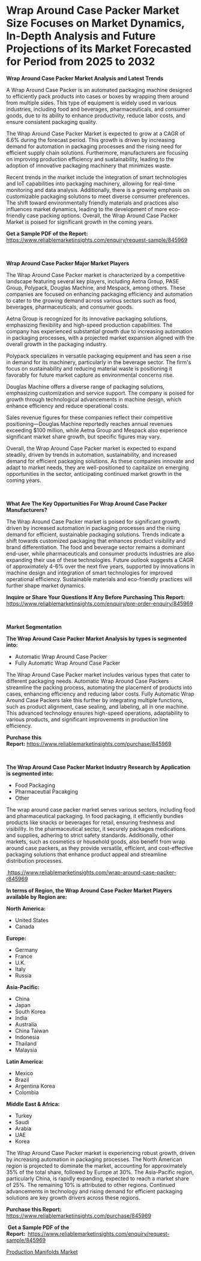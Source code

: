 <p><h1>Wrap Around Case Packer Market Size Focuses on Market Dynamics, In-Depth Analysis and Future Projections of its Market Forecasted for Period from 2025 to 2032</h1></p><p><strong>Wrap Around Case Packer Market Analysis and Latest Trends</strong></p>
<p><p>A Wrap Around Case Packer is an automated packaging machine designed to efficiently pack products into cases or boxes by wrapping them around from multiple sides. This type of equipment is widely used in various industries, including food and beverages, pharmaceuticals, and consumer goods, due to its ability to enhance productivity, reduce labor costs, and ensure consistent packaging quality.</p><p>The Wrap Around Case Packer Market is expected to grow at a CAGR of 6.6% during the forecast period. This growth is driven by increasing demand for automation in packaging processes and the rising need for efficient supply chain solutions. Furthermore, manufacturers are focusing on improving production efficiency and sustainability, leading to the adoption of innovative packaging machinery that minimizes waste.</p><p>Recent trends in the market include the integration of smart technologies and IoT capabilities into packaging machinery, allowing for real-time monitoring and data analysis. Additionally, there is a growing emphasis on customizable packaging solutions to meet diverse consumer preferences. The shift toward environmentally friendly materials and practices also influences market dynamics, leading to the development of more eco-friendly case packing options. Overall, the Wrap Around Case Packer Market is poised for significant growth in the coming years.</p></p>
<p><strong>Get a Sample PDF of the Report:&nbsp;</strong> <a href="https://www.reliablemarketinsights.com/enquiry/request-sample/845969?utm_campaign=2302&utm_medium=2&utm_source=Github&utm_content=ia&utm_term=20022025&utm_id=wrap-around-case-packer">https://www.reliablemarketinsights.com/enquiry/request-sample/845969</a></p>
<p>&nbsp;</p>
<p><strong>Wrap Around Case Packer Major Market Players</strong></p>
<p><p>The Wrap Around Case Packer market is characterized by a competitive landscape featuring several key players, including Aetna Group, PASE Group, Polypack, Douglas Machine, and Mespack, among others. These companies are focused on enhancing packaging efficiency and automation to cater to the growing demand across various sectors such as food, beverages, pharmaceuticals, and consumer goods.</p><p>Aetna Group is recognized for its innovative packaging solutions, emphasizing flexibility and high-speed production capabilities. The company has experienced substantial growth due to increasing automation in packaging processes, with a projected market expansion aligned with the overall growth in the packaging industry.</p><p>Polypack specializes in versatile packaging equipment and has seen a rise in demand for its machinery, particularly in the beverage sector. The firm's focus on sustainability and reducing material waste is positioning it favorably for future market capture as environmental concerns rise.</p><p>Douglas Machine offers a diverse range of packaging solutions, emphasizing customization and service support. The company is poised for growth through technological advancements in machine design, which enhance efficiency and reduce operational costs.</p><p>Sales revenue figures for these companies reflect their competitive positioning—Douglas Machine reportedly reaches annual revenues exceeding $100 million, while Aetna Group and Mespack also experience significant market share growth, but specific figures may vary.</p><p>Overall, the Wrap Around Case Packer market is expected to expand steadily, driven by trends in automation, sustainability, and increased demand for efficient packaging solutions. As these companies innovate and adapt to market needs, they are well-positioned to capitalize on emerging opportunities in the sector, anticipating continued market growth in the coming years.</p></p>
<p>&nbsp;</p>
<p><strong>What Are The Key Opportunities For Wrap Around Case Packer Manufacturers?</strong></p>
<p><p>The Wrap Around Case Packer market is poised for significant growth, driven by increased automation in packaging processes and the rising demand for efficient, sustainable packaging solutions. Trends indicate a shift towards customized packaging that enhances product visibility and brand differentiation. The food and beverage sector remains a dominant end-user, while pharmaceuticals and consumer products industries are also expanding their use of these technologies. Future outlook suggests a CAGR of approximately 4-6% over the next five years, supported by innovations in machine design and integration of smart technologies for improved operational efficiency. Sustainable materials and eco-friendly practices will further shape market dynamics.</p></p>
<p><strong>Inquire or Share Your Questions If Any Before Purchasing This Report:</strong> <a href="https://www.reliablemarketinsights.com/enquiry/pre-order-enquiry/845969?utm_campaign=2302&utm_medium=2&utm_source=Github&utm_content=ia&utm_term=20022025&utm_id=wrap-around-case-packer">https://www.reliablemarketinsights.com/enquiry/pre-order-enquiry/845969</a></p>
<p>&nbsp;</p>
<p><strong>Market Segmentation</strong></p>
<p><strong>The Wrap Around Case Packer Market Analysis by types is segmented into:</strong></p>
<p><ul><li>Automatic Wrap Around Case Packer</li><li>Fully Automatic Wrap Around Case Packer</li></ul></p>
<p><p>The Wrap Around Case Packer market includes various types that cater to different packaging needs. Automatic Wrap Around Case Packers streamline the packing process, automating the placement of products into cases, enhancing efficiency and reducing labor costs. Fully Automatic Wrap Around Case Packers take this further by integrating multiple functions, such as product alignment, case sealing, and labeling, all in one machine. This advanced technology ensures high-speed operations, adaptability to various products, and significant improvements in production line efficiency.</p></p>
<p><strong>Purchase this Report:&nbsp;</strong><a href="https://www.reliablemarketinsights.com/purchase/845969?utm_campaign=2302&utm_medium=2&utm_source=Github&utm_content=ia&utm_term=20022025&utm_id=wrap-around-case-packer">https://www.reliablemarketinsights.com/purchase/845969</a></p>
<p>&nbsp;</p>
<p><strong>The Wrap Around Case Packer Market Industry Research by Application is segmented into:</strong></p>
<p><ul><li>Food Packaging</li><li>Pharmaceutial Pacakging</li><li>Other</li></ul></p>
<p><p>The wrap around case packer market serves various sectors, including food and pharmaceutical packaging. In food packaging, it efficiently bundles products like snacks or beverages for retail, ensuring freshness and visibility. In the pharmaceutical sector, it securely packages medications and supplies, adhering to strict safety standards. Additionally, other markets, such as cosmetics or household goods, also benefit from wrap around case packers, as they provide versatile, efficient, and cost-effective packaging solutions that enhance product appeal and streamline distribution processes.</p></p>
<p><a href="https://www.reliablemarketinsights.com/wrap-around-case-packer-r845969?utm_campaign=2302&utm_medium=2&utm_source=Github&utm_content=ia&utm_term=20022025&utm_id=wrap-around-case-packer">&nbsp;https://www.reliablemarketinsights.com/wrap-around-case-packer-r845969</a></p>
<p><strong>In terms of Region, the Wrap Around Case Packer Market Players available by Region are:</strong></p>
<p>
    <p> <strong> North America: </strong>
        <ul>
            <li>United States</li>
            <li>Canada</li>
        </ul>
        </p> 
    <p> <strong> Europe: </strong>
        <ul>
            <li>Germany</li>
            <li>France</li>
            <li>U.K.</li>
            <li>Italy</li>
            <li>Russia</li>
        </ul>
        </p> 
    <p> <strong> Asia-Pacific: </strong>
        <ul>
            <li>China</li>
            <li>Japan</li>
            <li>South Korea</li>
            <li>India</li>
            <li>Australia</li>
            <li>China Taiwan</li>
            <li>Indonesia</li>
            <li>Thailand</li>
            <li>Malaysia</li>
        </ul>
        </p> 
    <p> <strong> Latin America: </strong>
        <ul>
            <li>Mexico</li>
            <li>Brazil</li>
            <li>Argentina Korea</li>
            <li>Colombia</li>
        </ul>
        </p> 
    <p> <strong> Middle East & Africa: </strong>
        <ul>
            <li>Turkey</li>
            <li>Saudi</li>
            <li>Arabia</li>
            <li>UAE</li>
            <li>Korea</li>
        </ul>
    </p>
    </p>
<p><p>The Wrap Around Case Packer market is experiencing robust growth, driven by increasing automation in packaging processes. The North American region is projected to dominate the market, accounting for approximately 35% of the total share, followed by Europe at 30%. The Asia-Pacific region, particularly China, is rapidly expanding, expected to reach a market share of 25%. The remaining 10% is attributed to other regions. Continued advancements in technology and rising demand for efficient packaging solutions are key growth drivers across these regions.</p></p>
<p><strong>Purchase this Report: </strong><a href="https://www.reliablemarketinsights.com/purchase/845969?utm_campaign=2302&utm_medium=2&utm_source=Github&utm_content=ia&utm_term=20022025&utm_id=wrap-around-case-packer">https://www.reliablemarketinsights.com/purchase/845969</a></p>
<p>&nbsp;<strong>Get a Sample PDF of the Report:&nbsp;&nbsp;</strong><a href="https://www.reliablemarketinsights.com/enquiry/request-sample/845969?utm_campaign=2302&utm_medium=2&utm_source=Github&utm_content=ia&utm_term=20022025&utm_id=wrap-around-case-packer">https://www.reliablemarketinsights.com/enquiry/request-sample/845969</a></p>
<p><strong></strong></p>
<p><p><a href="https://github.com/mayabungard8092/Market-Research-Report-List-1/blob/main/production-manifolds-market.md?utm_campaign=2302&utm_medium=2&utm_source=Github&utm_content=ia&utm_term=20022025&utm_id=wrap-around-case-packer">Production Manifolds Market</a></p></p>